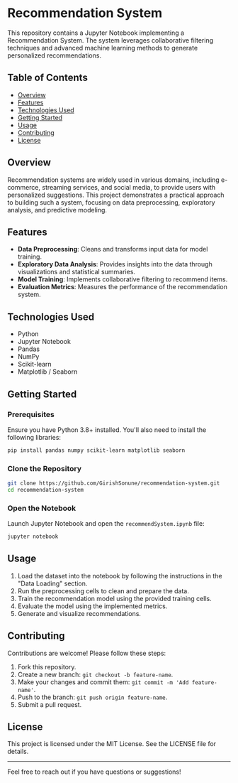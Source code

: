 # Recommendation System

This repository contains a Jupyter Notebook implementing a Recommendation System. The system leverages collaborative filtering techniques and advanced machine learning methods to generate personalized recommendations.

## Table of Contents
- [Overview](#overview)
- [Features](#features)
- [Technologies Used](#technologies-used)
- [Getting Started](#getting-started)
- [Usage](#usage)
- [Contributing](#contributing)
- [License](#license)

## Overview
Recommendation systems are widely used in various domains, including e-commerce, streaming services, and social media, to provide users with personalized suggestions. This project demonstrates a practical approach to building such a system, focusing on data preprocessing, exploratory analysis, and predictive modeling.

## Features
- **Data Preprocessing**: Cleans and transforms input data for model training.
- **Exploratory Data Analysis**: Provides insights into the data through visualizations and statistical summaries.
- **Model Training**: Implements collaborative filtering to recommend items.
- **Evaluation Metrics**: Measures the performance of the recommendation system.

## Technologies Used
- Python
- Jupyter Notebook
- Pandas
- NumPy
- Scikit-learn
- Matplotlib / Seaborn

## Getting Started
### Prerequisites
Ensure you have Python 3.8+ installed. You'll also need to install the following libraries:

```bash
pip install pandas numpy scikit-learn matplotlib seaborn
```

### Clone the Repository
```bash
git clone https://github.com/GirishSonune/recommendation-system.git
cd recommendation-system
```

### Open the Notebook
Launch Jupyter Notebook and open the `recommendSystem.ipynb` file:
```bash
jupyter notebook
```

## Usage
1. Load the dataset into the notebook by following the instructions in the "Data Loading" section.
2. Run the preprocessing cells to clean and prepare the data.
3. Train the recommendation model using the provided training cells.
4. Evaluate the model using the implemented metrics.
5. Generate and visualize recommendations.

## Contributing
Contributions are welcome! Please follow these steps:
1. Fork this repository.
2. Create a new branch: `git checkout -b feature-name`.
3. Make your changes and commit them: `git commit -m 'Add feature-name'`.
4. Push to the branch: `git push origin feature-name`.
5. Submit a pull request.

## License
This project is licensed under the MIT License. See the LICENSE file for details.

---

Feel free to reach out if you have questions or suggestions!
